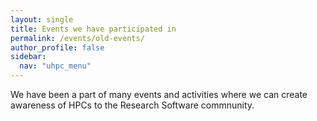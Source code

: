 ```yaml
---
layout: single  
title: Events we have participated in
permalink: /events/old-events/
author_profile: false
sidebar:
  nav: "uhpc_menu"
---
```


We have been a part of many events and activities where we can create awareness of HPCs to the Research Software commnunity.  
